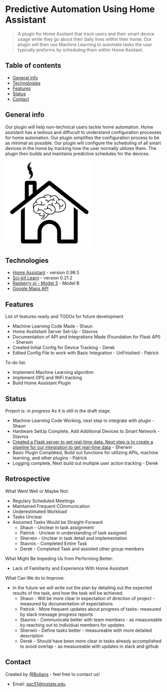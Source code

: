 # Predictive Automation Using Home Assistant
> A plugin for Home Assitant that track users and their smart device usage while they go about their daily lives within their home. Our plugin will then use Machine Learning to automate tasks the user typically preforms by scheduling them within Home Assitant. 

## Table of contents
* [General info](#general-info)
* [Technologies](#technologies)
* [Features](#features)
* [Status](#status)
* [Contact](#contact)

## General info
Our plugin will help non-technical users tackle home automation. Home assistant has a tedious and diffucult to understand configuration processes for home automation. Our plugin simplifies the configuration process to be as minimal as possible. Our plugin will configure the scheduling of all smart devices in the home by tracking how the user normally utilizes them. The plugin then builds and maintains predictive schedules for the devices.   




![Example screenshot](./img/icon.png)

## Technologies
* [Home Assistant](https://www.home-assistant.io/) - version 0.98.5
* [Sci-kit Learn](https://scikit-learn.org/stable/) - version 0.21.2
* [Rasberry pi - Model 3](https://www.raspberrypi.org/products/raspberry-pi-3-model-b/) - Model B
* [Google Maps API](https://developers.google.com/maps/documentation/)

[//]: <> (## Setup)
[//]: <> (Describe how to install / setup your local environement / add link to demo version.)

[//]: <> (## Code Examples)
[//]: <> (Show examples of usage:)
[//]: <> (`put-your-code-here`)

## Features
List of features ready and TODOs for future development

* Machine Learning Code Made - Shaun
* Home Assitstant Server Set-Up - Stavros
* Documentation of API and Integrations Made (Foundation for Flask API) - Sherwin
* Created Initial Config for Device Tracking - Derek
* Edited Config File to work with Basic Integration - UnFinished - Patrick



To-do list:
* Implement Machine Learning algorithm
* Implement GPS and WiFi tracking
* Build Home Assistant Plugin

## Status
Project is: _in progress_ As it is still in the draft stage. 
* Machine Learning Code Working, next step to integrate with plugin - Shaun
* Hardware SetUp Complete, Add Additional Devices to Smart Network - Stavros
* [Created a Flask server to get real-time data. Next step is to create a pipeline for our integration to get real-time data](https://github.com/CS3398-Bolians-Booleans/CS3398-Bolians-S2019/tree/master/Architecture%20and%20API) - Sherwin
* Basic Plugin Completed, Build out functions for utilizing APIs, machine learning, and other plugins - Patrick
* Logging complete, Next build out multiple user action tracking - Derek 

## Retrospective
What Went Well or Maybe Not:
* Regulary Scheduled Meetings
* Maintained Frequent COmmunication
* Underestimated Workload
* Tasks Unclear
* Assumed Tasks Would be Straight-Forward
  * Shaun - Unclear in task assignment
  * Patrick - Unclear in understanding of task assigned
  * Sherwin - Unclear in task detail and implementation
  * Stavros - Completed Entire Task
  * Derek - Completed Task and assisted other group members


What Might Be Impeding Us from Performing Better:
* Lack of Familiarity and Experience With Home Assistant

What Can We do to Improve:
* In the future we will write out the plan by detailing out the expected results of the task, and how the task will be achieved.
  * Shaun - Will be more clear in expectation of direction of project - measured by documentation of expectations
  * Patrick - More frequent updates about progress of tasks-  measured by slack message progress reports
  * Stavros - Communicate better with team members - as measureable by reaching out to individual members for updates
  * Sherwin - Define tasks better - measureable with more detailed description
  * Derek - Should have been more clear in tasks already accomplished to avoid overlap - as measureable with updates in slack and github
  


[//]: <> (## Inspiration)
[//]: <> (Add here credits. Project inspired by..., based on...)

## Contact
Created by [@Bolians](https://github.com/CS3398-Bolians-Booleans) - feel free to contact us! 
* Email: spc51@txstate.edu
